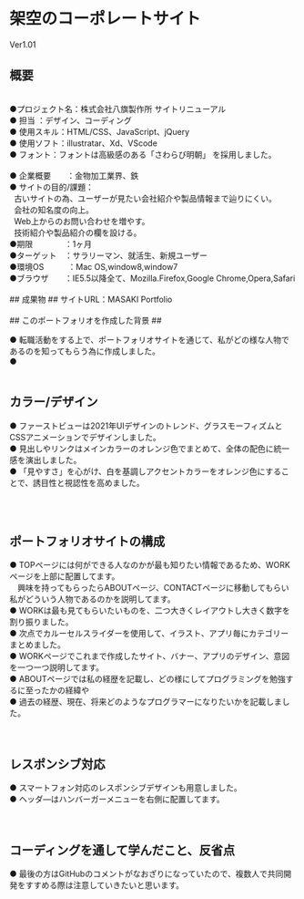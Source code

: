 # 架空のコーポレートサイト
Ver1.01
<br>

## 概要 ##
<br>
●プロジェクト名：株式会社八旗製作所 サイトリニューアル<br>
●&nbsp;担当 ：デザイン、コーディング<br>
●&nbsp;使用スキル：HTML/CSS、JavaScript、jQuery<br>
●&nbsp;使用ソフト：illustratar、Xd、VScode<br>
●&nbsp;フォント：フォントは高級感のある「さわらび明朝」 を採用しました。<br>
<br>
●&nbsp;企業概要　　：金物加工業界、鉄<br>
●&nbsp;サイトの目的/課題：<br>
&nbsp;&nbsp;古いサイトの為、ユーザーが見たい会社紹介や製品情報まで辿りにくい。<br>
&nbsp;&nbsp;会社の知名度の向上。<br>
&nbsp;&nbsp;Web上からのお問い合わせを増やす。<br>
&nbsp;&nbsp;技術紹介や製品紹介の欄を設ける。<br>
●期限　　　　：1ヶ月<br>
●ターゲット　：サラリーマン、就活生、新規ユーザー<br>
●環境OS　　　：Mac OS,window8,window7<br>
●ブラウザ　　：IE5.5以降全て、Mozilla.Firefox,Google Chrome,Opera,Safari<br>
<br>
## 成果物 ##
サイトURL：MASAKI Portfolio
<br>
<br>
## このポートフォリオを作成した背景 ##

●&nbsp;転職活動をする上で、ポートフォリオサイトを通じて、私がどの様な人物であるのを知ってもらう為に作成しました。<br>
●&nbsp;
<br>
<br>
## カラー/デザイン ##

●&nbsp;ファーストビューは2021年UIデザインのトレンド、グラスモーフィズムとCSSアニメーションでデザインしました。<br>
●&nbsp;見出しやリンクはメインカラーのオレンジ色でまとめて、全体の配色に統一感を演出しました。<br>
●&nbsp;「見やすさ」を心がけ、白を基調しアクセントカラーをオレンジ色にすることで、誘目性と視認性を高めました。<br>

<br>
<br>

## ポートフォリオサイトの構成 ##

●&nbsp;TOPページには何ができる人なのかが最も知りたい情報であるため、WORKページを上部に配置してます。<br>
　興味を持ってもらったらABOUTページ、CONTACTページに移動してもらい私がどういう人物であるのかを説明してます。<br>
●&nbsp;WORKは最も見てもらいたいものを、二つ大きくレイアウトし大きく数字を割り振りました。<br>
●&nbsp;次点でカルーセルスライダーを使用して、イラスト、アプリ毎にカテゴリーまとめました。<br>
●&nbsp;WORKページでこれまで作成したサイト、バナー、アプリのデザイン、意図を一つ一つ説明してます。<br>
●&nbsp;ABOUTページでは私の経歴を記載し、どの様にしてプログラミングを勉強するに至ったかの経緯や<br>
●&nbsp;過去の経歴、現在、将来どのようなプログラマーになりたいかを記載しました。<br>
<br>
<br>
## レスポンシブ対応 ##

●&nbsp;スマートフォン対応のレスポンシブデザインも用意しました。<br>
●&nbsp;ヘッダ―はハンバーガーメニューを右側に配置してます。<br>
<br>
<br>
## コーディングを通して学んだこと、反省点 ##
●&nbsp;最後の方はGitHubのコメントがなおざりになっていたので、複数人で共同開発をすすめる際は注意していきたいと思います。



